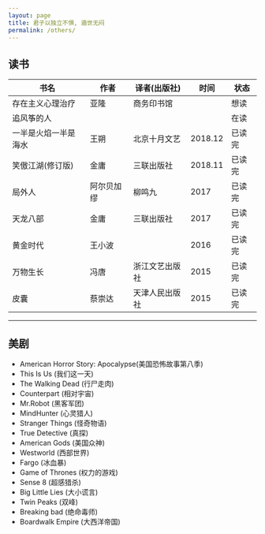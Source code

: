 ```yaml
---
layout: page
title: 君子以独立不惧, 遁世无闷
permalink: /others/
---
```



## 读书

|书名|作者|译者(出版社)|时间|状态|
|---|---|---|---|---|
|存在主义心理治疗|亚隆|商务印书馆||想读|
|追风筝的人||||在读|
|一半是火焰一半是海水|王朔|北京十月文艺|2018.12|已读完|
|笑傲江湖(修订版)|金庸|三联出版社|2018.11|已读完|
|局外人|阿尔贝加缪|柳鸣九|2017|已读完|
|天龙八部|金庸|三联出版社|2017|已读完|
|黄金时代|王小波||2016|已读完|
|万物生长|冯唐|浙江文艺出版社|2015|已读完|
|皮囊|蔡崇达|天津人民出版社|2015|已读完|


-----------


## 美剧

- American Horror Story: Apocalypse(美国恐怖故事第八季) 
- This Is Us (我们这一天)  
- The Walking Dead (行尸走肉) 
- Counterpart (相对宇宙)
- Mr.Robot (黑客军团) 
- MindHunter (心灵猎人)
- Stranger Things (怪奇物语)
- True Detective (真探) 
- American Gods (美国众神)
- Westworld (西部世界) 
- Fargo (冰血暴) 
- Game of Thrones (权力的游戏)
- Sense 8 (超感猎杀)
- Big Little Lies (大小谎言) 
- Twin Peaks (双峰) 
- Breaking bad (绝命毒师)
- Boardwalk Empire (大西洋帝国)